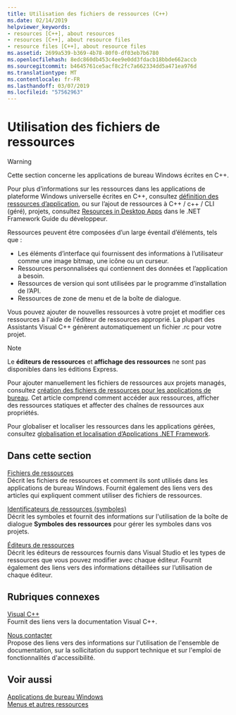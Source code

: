 ```yaml
---
title: Utilisation des fichiers de ressources (C++)
ms.date: 02/14/2019
helpviewer_keywords:
- resources [C++], about resources
- resources [C++], about resource files
- resource files [C++], about resource files
ms.assetid: 2699a539-b369-4b78-80f0-df03eb7b6780
ms.openlocfilehash: 8edc860db453c4ee9e0dd3fdacb18bbde662accb
ms.sourcegitcommit: b4645761ce5acf8c2fc7a662334dd5a471ea976d
ms.translationtype: MT
ms.contentlocale: fr-FR
ms.lasthandoff: 03/07/2019
ms.locfileid: "57562963"
---
```

# <a name="working-with-resource-files"></a>Utilisation des fichiers de ressources

> [!WARNING]
> Cette section concerne les applications de bureau Windows écrites en C++.
>
> Pour plus d’informations sur les ressources dans les applications de plateforme Windows universelle écrites en C++, consultez [définition des ressources d’application](/windows/uwp/app-resources/), ou sur l’ajout de ressources à C++ / c++ / CLI (géré), projets, consultez [Resources in Desktop Apps](/dotnet/framework/resources/index) dans le .NET Framework Guide du développeur.

Ressources peuvent être composées d’un large éventail d’éléments, tels que :

- Les éléments d’interface qui fournissent des informations à l’utilisateur comme une image bitmap, une icône ou un curseur.
- Ressources personnalisées qui contiennent des données et l’application a besoin.
- Ressources de version qui sont utilisées par le programme d’installation de l’API.
- Ressources de zone de menu et de la boîte de dialogue.

Vous pouvez ajouter de nouvelles ressources à votre projet et modifier ces ressources à l'aide de l'éditeur de ressources approprié. La plupart des Assistants Visual C++ génèrent automatiquement un fichier .rc pour votre projet.

> [!NOTE]
> Le **éditeurs de ressources** et **affichage des ressources** ne sont pas disponibles dans les éditions Express.

Pour ajouter manuellement les fichiers de ressources aux projets managés, consultez [création des fichiers de ressources pour les applications de bureau](/dotnet/framework/resources/creating-resource-files-for-desktop-apps). Cet article comprend comment accéder aux ressources, afficher des ressources statiques et affecter des chaînes de ressources aux propriétés.

Pour globaliser et localiser les ressources dans les applications gérées, consultez [globalisation et localisation d’Applications .NET Framework](/dotnet/standard/globalization-localization/index).

## <a name="in-this-section"></a>Dans cette section

[Fichiers de ressources](../windows/resource-files-visual-studio.md)<br/>
Décrit les fichiers de ressources et comment ils sont utilisés dans les applications de bureau Windows. Fournit également des liens vers des articles qui expliquent comment utiliser des fichiers de ressources.

[Identificateurs de ressources (symboles)](../windows/symbols-resource-identifiers.md)<br/>
Décrit les symboles et fournit des informations sur l'utilisation de la boîte de dialogue **Symboles des ressources** pour gérer les symboles dans vos projets.

[Éditeurs de ressources](../windows/resource-editors.md)<br/>
Décrit les éditeurs de ressources fournis dans Visual Studio et les types de ressources que vous pouvez modifier avec chaque éditeur. Fournit également des liens vers des informations détaillées sur l’utilisation de chaque éditeur.

## <a name="related-sections"></a>Rubriques connexes

[Visual C++](../visual-cpp-in-visual-studio.md)<br/>
Fournit des liens vers la documentation Visual C++.

[Nous contacter](/visualstudio/ide/talk-to-us)<br/>
Propose des liens vers des informations sur l'utilisation de l'ensemble de documentation, sur la sollicitation du support technique et sur l'emploi de fonctionnalités d'accessibilité.

## <a name="see-also"></a>Voir aussi

[Applications de bureau Windows](../windows/windows-desktop-applications-cpp.md)<br/>
[Menus et autres ressources](https://msdn.microsoft.com/library/windows/desktop/ms632583.aspx)